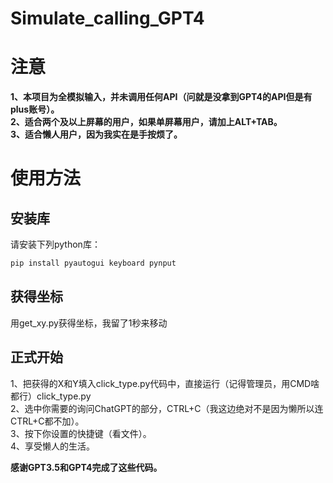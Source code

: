 # Simulate_calling_GPT4
# 注意
**1、本项目为全模拟输入，并未调用任何API（问就是没拿到GPT4的API但是有plus账号）。<br>
2、适合两个及以上屏幕的用户，如果单屏幕用户，请加上ALT+TAB。<br>
3、适合懒人用户，因为我实在是手按烦了。**
# 使用方法
## 安装库
请安装下列python库：

```python
pip install pyautogui keyboard pynput
```
## 获得坐标
用get_xy.py获得坐标，我留了1秒来移动
## 正式开始
1、把获得的X和Y填入click_type.py代码中，直接运行（记得管理员，用CMD啥都行）click_type.py<br>
2、选中你需要的询问ChatGPT的部分，CTRL+C（我这边绝对不是因为懒所以连CTRL+C都不加）。<br>
3、按下你设置的快捷键（看文件）。<br>
4、享受懒人的生活。<br>


**感谢GPT3.5和GPT4完成了这些代码。**
